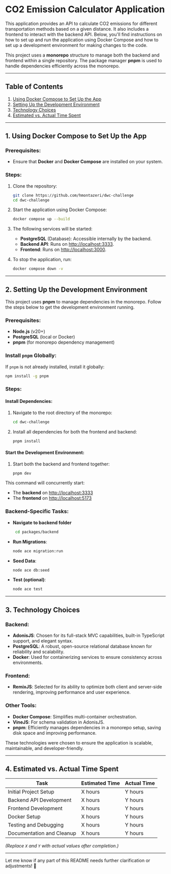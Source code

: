 # CO2 Emission Calculator Application

This application provides an API to calculate CO2 emissions for different transportation methods based on a given distance. It also includes a frontend to interact with the backend API. Below, you'll find instructions on how to set up and run the application using Docker Compose and how to set up a development environment for making changes to the code.

This project uses a **monorepo** structure to manage both the backend and frontend within a single repository. The package manager **pnpm** is used to handle dependencies efficiently across the monorepo.

---

## Table of Contents

1. [Using Docker Compose to Set Up the App](#1-using-docker-compose-to-set-up-the-app)
2. [Setting Up the Development Environment](#2-setting-up-the-development-environment)
3. [Technology Choices](#3-technology-choices)
4. [Estimated vs. Actual Time Spent](#4-estimated-vs-actual-time-spent)

---

## 1. Using Docker Compose to Set Up the App

### Prerequisites:
- Ensure that **Docker** and **Docker Compose** are installed on your system.

### Steps:
1. Clone the repository:
   ```bash
   git clone https://github.com/hmontazeri/dwc-challenge
   cd dwc-challenge
   ```

2. Start the application using Docker Compose:
   ```bash
   docker compose up --build
   ```

3. The following services will be started:
   - **PostgreSQL** (Database): Accessible internally by the backend.
   - **Backend API**: Runs on [http://localhost:3333](http://localhost:3333).
   - **Frontend**: Runs on [http://localhost:3000](http://localhost:3000).

4. To stop the application, run:
   ```bash
   docker compose down -v
   ```

---

## 2. Setting Up the Development Environment

This project uses **pnpm** to manage dependencies in the monorepo. Follow the steps below to get the development environment running.

### Prerequisites:
- **Node.js** (v20+)
- **PostgreSQL** (local or Docker)
- **pnpm** (for monorepo dependency management)

### Install `pnpm` Globally:
If `pnpm` is not already installed, install it globally:
```bash
npm install -g pnpm
```

### Steps:

#### Install Dependencies:
1. Navigate to the root directory of the monorepo:
   ```bash
   cd dwc-challenge
   ```

2. Install all dependencies for both the frontend and backend:
   ```bash
   pnpm install
   ```

#### Start the Development Environment:
1. Start both the backend and frontend together:
   ```bash
   pnpm dev
   ```

This command will concurrently start:
- The **backend** on [http://localhost:3333](http://localhost:3333)
- The **frontend** on [http://localhost:5173](http://localhost:5173)

### Backend-Specific Tasks:
- **Navigate to backend folder**
  ```bash 
   cd packages/backend
   ```
- **Run Migrations**:
  ```bash
  node ace migration:run 
  ```
- **Seed Data**:
  ```bash
  node ace db:seed     
  ```
- **Test (optional)**:
  ```bash
  node ace test     
  ```

---

## 3. Technology Choices

### Backend:
- **AdonisJS**: Chosen for its full-stack MVC capabilities, built-in TypeScript support, and elegant syntax.
- **PostgreSQL**: A robust, open-source relational database known for reliability and scalability.
- **Docker**: Used for containerizing services to ensure consistency across environments.

### Frontend:
- **RemixJS**: Selected for its ability to optimize both client and server-side rendering, improving performance and user experience.

### Other Tools:
- **Docker Compose**: Simplifies multi-container orchestration.
- **VineJS**: For schema validation in AdonisJS.
- **pnpm**: Efficiently manages dependencies in a monorepo setup, saving disk space and improving performance.

These technologies were chosen to ensure the application is scalable, maintainable, and developer-friendly.

---

## 4. Estimated vs. Actual Time Spent

| Task                              | Estimated Time | Actual Time |
|-----------------------------------|----------------|-------------|
| Initial Project Setup             | X hours        | Y hours     |
| Backend API Development           | X hours        | Y hours     |
| Frontend Development              | X hours        | Y hours     |
| Docker Setup                      | X hours        | Y hours     |
| Testing and Debugging             | X hours        | Y hours     |
| Documentation and Cleanup         | X hours        | Y hours     |

*(Replace `X` and `Y` with actual values after completion.)*

---

Let me know if any part of this README needs further clarification or adjustments! 🚀